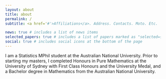 ```yaml
---
layout: about
title: about
permalink: /
subtitle: <a href='#'>Affiliations</a>. Address. Contacts. Moto. Etc.

news: true # includes a list of news items
selected_papers: true # includes a list of papers marked as "selected={true}"
social: true # includes social icons at the bottom of the page
---
```


I am a Statistics MPhil student at the Australian National University. Prior to starting my masters, I completed Honours in Pure Mathematics at the University of Sydney with First Class Honours and the University Medal, and a Bachelor degree in Mathematics from the Australian National University. 